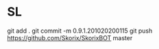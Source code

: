 # SL
git add .
git commit -m 0.9.1.201020200115
git push https://github.com/Skorix/SkorixBOT master
